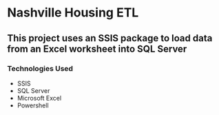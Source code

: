 # Nashville Housing ETL
## This project uses an SSIS package to load data from an Excel worksheet into SQL Server

### Technologies Used 
* SSIS
* SQL Server
* Microsoft Excel
* Powershell
